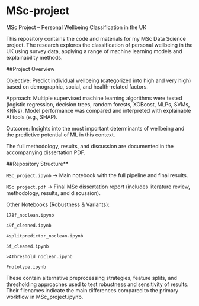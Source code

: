 # MSc-project
MSc Project – Personal Wellbeing Classification in the UK

This repository contains the code and materials for my MSc Data Science project. The research explores the classification of personal wellbeing in the UK using survey data, applying a range of machine learning models and explainability methods.

##Project Overview

Objective: Predict individual wellbeing (categorized into high and very high) based on demographic, social, and health-related factors.

Approach: Multiple supervised machine learning algorithms were tested (logistic regression, decision trees, random forests, XGBoost, MLPs, SVMs, KNNs). Model performance was compared and interpreted with explainable AI tools (e.g., SHAP).

Outcome: Insights into the most important determinants of wellbeing and the predictive potential of ML in this context.

The full methodology, results, and discussion are documented in the accompanying dissertation PDF.

##Repository Structure**

`MSc_project.ipynb` → Main notebook with the full pipeline and final results.

`MSc project.pdf` → Final MSc dissertation report (includes literature review, methodology, results, and discussion).

Other Notebooks (Robustness & Variants):

`178f_noclean.ipynb`

`49f_cleaned.ipynb`

`4splitpredictor_noclean.ipynb`

`5f_cleaned.ipynb`

`>4Threshold_noclean.ipynb`

`Prototype.ipynb`

These contain alternative preprocessing strategies, feature splits, and thresholding approaches used to test robustness and sensitivity of results. Their filenames indicate the main differences compared to the primary workflow in MSc_project.ipynb.
